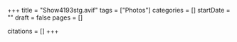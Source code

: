 +++
title = "Show4193stg.avif"
tags = ["Photos"]
categories = []
startDate = ""
draft = false
pages = []

citations = []
+++
